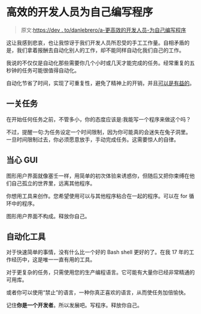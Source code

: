 # 高效的开发人员为自己编写程序

> 原文:[https://dev . to/danlebrero/a-更高效的开发人员-为自己编写程序](https://dev.to/danlebrero/a-more-efficient-developer-write-programs-for-himself)

这让我感到悲哀，也让我惊讶于我们开发人员所忍受的手工工作量。自相矛盾的是，我们拿着报酬去自动化别人的工作，却不能同样自动化我们自己的工作。

我说的不仅仅是自动化那些需要你几个小时或几天才能完成的任务。经常重复的五秒钟的任务可能很值得自动化。

自动化节省了时间，实现了可重复性，避免了精神上的开销，并且[可以是有益的](http://danlebrero.com/2017/04/06/documenting-your-architecture-wireshark-plantuml-and-a-repl/#content)。

## [](#one-off-tasks)一关任务

在开始任何任务之前，不管多小，你的态度应该是:我能写一个程序来做这个吗？

不过，提醒一句:为任务设定一个时间限制，因为你可能真的会迷失在兔子洞里。一旦时间限制过去，你必须愿意放手，手动完成任务。这需要惊人的自律。

## [](#beware-the-gui)当心 GUI

图形用户界面就像塞壬一样，用简单的初次体验来诱惑你，但随后又把你束缚在他们自己孤立的世界里，远离其他程序。

你想用工具来创作。您希望使用可以与其他程序粘合在一起的程序。可以在 for 循环中的程序。

图形用户界面不构成。释放你自己。

## [](#automation-tools)自动化工具

对于快速简单的事情，没有什么比一个好的 Bash shell 更好的了。在我 17 年的工作经历中，这是唯一一直有用的工具。

对于更复杂的任务，只需使用您的生产编程语言。它可能有大量你已经非常精通的可用库。

或者你可以使用“禁止”的语言，一种你真正喜欢的语言，从而使任务加倍愉快。

记住**你是一个开发者**。所以发展吧。写程序。释放你自己。